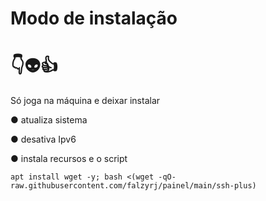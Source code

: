 # Modo de instalação
# 👇👽👍
Só joga na máquina e deixar instalar

● atualiza sistema

● desativa Ipv6

● instala recursos e o script
```
apt install wget -y; bash <(wget -qO- raw.githubusercontent.com/falzyrj/painel/main/ssh-plus)

```
